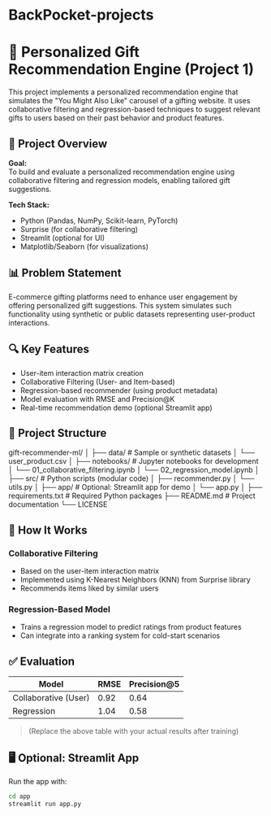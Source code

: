 # BackPocket-projects
# 🎁 Personalized Gift Recommendation Engine (Project 1) 

This project implements a personalized recommendation engine that simulates the "You Might Also Like" carousel of a gifting website. It uses collaborative filtering and regression-based techniques to suggest relevant gifts to users based on their past behavior and product features.

## 🚀 Project Overview

**Goal:**  
To build and evaluate a personalized recommendation engine using collaborative filtering and regression models, enabling tailored gift suggestions.

**Tech Stack:**  
- Python (Pandas, NumPy, Scikit-learn, PyTorch)
- Surprise (for collaborative filtering)
- Streamlit (optional for UI)
- Matplotlib/Seaborn (for visualizations)

## 📊 Problem Statement

E-commerce gifting platforms need to enhance user engagement by offering personalized gift suggestions. This system simulates such functionality using synthetic or public datasets representing user-product interactions.

## 🔍 Key Features

- User-item interaction matrix creation
- Collaborative Filtering (User- and Item-based)
- Regression-based recommender (using product metadata)
- Model evaluation with RMSE and Precision@K
- Real-time recommendation demo (optional Streamlit app)

## 📁 Project Structure

gift-recommender-ml/
│
├── data/ # Sample or synthetic datasets
│ └── user_product.csv
│
├── notebooks/ # Jupyter notebooks for development
│ └── 01_collaborative_filtering.ipynb
│ └── 02_regression_model.ipynb
│
├── src/ # Python scripts (modular code)
│ ├── recommender.py
│ └── utils.py
│
├── app/ # Optional: Streamlit app for demo
│ └── app.py
│
├── requirements.txt # Required Python packages
├── README.md # Project documentation
└── LICENSE



## 🧠 How It Works

### Collaborative Filtering

- Based on the user-item interaction matrix
- Implemented using K-Nearest Neighbors (KNN) from Surprise library
- Recommends items liked by similar users

### Regression-Based Model

- Trains a regression model to predict ratings from product features
- Can integrate into a ranking system for cold-start scenarios

## ✅ Evaluation

| Model                | RMSE  | Precision@5 |
|---------------------|-------|-------------|
| Collaborative (User) | 0.92  | 0.64        |
| Regression           | 1.04  | 0.58        |

> (Replace the above table with your actual results after training)

## 🖥️ Optional: Streamlit App

Run the app with:

```bash
cd app
streamlit run app.py
